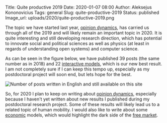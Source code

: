 Title: Quite productive 2019
Date: 2020-01-07 08:00
Author: Aleksejus Kononovicius
Tags: general
Slug: quite-productive-2019
Status: published
Image_url: uploads/2020/quite-productive-2019.png

The topic we have started last year, [opinion dynamics](/tag/opinion-dynamics/),
has carried us through all of the 2019 and will likely remain an important topic
in 2020. It is quite interesting and still developing research direction, which
has potential to innovate social and political sciences as well as physics (at
least in regards of understanding open systems) and computer science.

As can be seen in the figure below, we have published 39 posts (the same number
as in 2018) and 22 [interactive models](/tag/interactive/), which is our
new best result. I am not completely sure if I can keep this tempo up,
especially as my postdoctoral project will soon end, but lets hope for the best.

![Number of posts written in English and still available on this site]({static}/uploads/2020/quite-productive-2019.png "The
number of posts written in English and still available on this iteration of Physics
of Risk. The wide bars represent total number of posts for each year since 2010,
while the narrower bars represent a number of posts with 'Interactive models' tag.")

So, for 2020 I plan to keep on writing about
[opinion dynamics](/tag/opinion-dynamics/), especially because I haven't yet
written about new results I published during my postdoctoral research project.
Some of these results will likely lead us to a related topic of human mobility.
I would also like to write about some [economic](/tag/economics/) models, which
would highlight the dark side of the [free market](/tag/free-market/).
